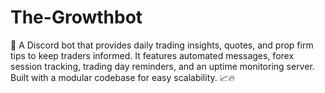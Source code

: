 # The-Growthbot
🚀 A Discord bot that provides daily trading insights, quotes, and prop firm tips to keep traders informed. It features automated messages, forex session tracking, trading day reminders, and an uptime monitoring server. Built with a modular codebase for easy scalability. 📈🔥
